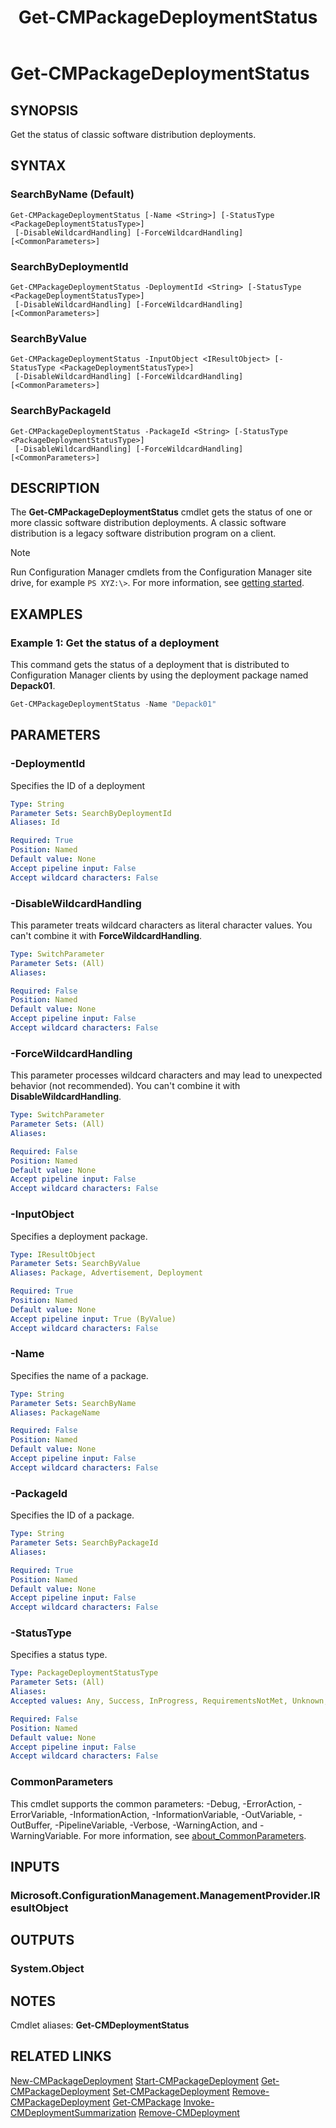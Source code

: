 ﻿---
description: Get the status of classic software distribution deployments.
external help file: AdminUI.PS.Deployments.dll-Help.xml
Module Name: ConfigurationManager
ms.date: 07/30/2020
schema: 2.0.0
title: Get-CMPackageDeploymentStatus
---

# Get-CMPackageDeploymentStatus

## SYNOPSIS

Get the status of classic software distribution deployments.

## SYNTAX

### SearchByName (Default)
```
Get-CMPackageDeploymentStatus [-Name <String>] [-StatusType <PackageDeploymentStatusType>]
 [-DisableWildcardHandling] [-ForceWildcardHandling] [<CommonParameters>]
```

### SearchByDeploymentId
```
Get-CMPackageDeploymentStatus -DeploymentId <String> [-StatusType <PackageDeploymentStatusType>]
 [-DisableWildcardHandling] [-ForceWildcardHandling] [<CommonParameters>]
```

### SearchByValue
```
Get-CMPackageDeploymentStatus -InputObject <IResultObject> [-StatusType <PackageDeploymentStatusType>]
 [-DisableWildcardHandling] [-ForceWildcardHandling] [<CommonParameters>]
```

### SearchByPackageId
```
Get-CMPackageDeploymentStatus -PackageId <String> [-StatusType <PackageDeploymentStatusType>]
 [-DisableWildcardHandling] [-ForceWildcardHandling] [<CommonParameters>]
```

## DESCRIPTION

The **Get-CMPackageDeploymentStatus** cmdlet gets the status of one or more classic software distribution deployments. A classic software distribution is a legacy software distribution program on a client.

> [!NOTE]
> Run Configuration Manager cmdlets from the Configuration Manager site drive, for example `PS XYZ:\>`. For more information, see [getting started](/powershell/sccm/overview).

## EXAMPLES

### Example 1: Get the status of a deployment

This command gets the status of a deployment that is distributed to Configuration Manager clients by using the deployment package named **Depack01**.

```powershell
Get-CMPackageDeploymentStatus -Name "Depack01"
```

## PARAMETERS

### -DeploymentId

Specifies the ID of a deployment

```yaml
Type: String
Parameter Sets: SearchByDeploymentId
Aliases: Id

Required: True
Position: Named
Default value: None
Accept pipeline input: False
Accept wildcard characters: False
```

### -DisableWildcardHandling

This parameter treats wildcard characters as literal character values. You can't combine it with **ForceWildcardHandling**.

```yaml
Type: SwitchParameter
Parameter Sets: (All)
Aliases:

Required: False
Position: Named
Default value: None
Accept pipeline input: False
Accept wildcard characters: False
```

### -ForceWildcardHandling

This parameter processes wildcard characters and may lead to unexpected behavior (not recommended). You can't combine it with **DisableWildcardHandling**.

```yaml
Type: SwitchParameter
Parameter Sets: (All)
Aliases:

Required: False
Position: Named
Default value: None
Accept pipeline input: False
Accept wildcard characters: False
```

### -InputObject

Specifies a deployment package.

```yaml
Type: IResultObject
Parameter Sets: SearchByValue
Aliases: Package, Advertisement, Deployment

Required: True
Position: Named
Default value: None
Accept pipeline input: True (ByValue)
Accept wildcard characters: False
```

### -Name

Specifies the name of a package.

```yaml
Type: String
Parameter Sets: SearchByName
Aliases: PackageName

Required: False
Position: Named
Default value: None
Accept pipeline input: False
Accept wildcard characters: False
```

### -PackageId

Specifies the ID of a package.

```yaml
Type: String
Parameter Sets: SearchByPackageId
Aliases:

Required: True
Position: Named
Default value: None
Accept pipeline input: False
Accept wildcard characters: False
```

### -StatusType

Specifies a status type.

```yaml
Type: PackageDeploymentStatusType
Parameter Sets: (All)
Aliases:
Accepted values: Any, Success, InProgress, RequirementsNotMet, Unknown, Error

Required: False
Position: Named
Default value: None
Accept pipeline input: False
Accept wildcard characters: False
```

### CommonParameters
This cmdlet supports the common parameters: -Debug, -ErrorAction, -ErrorVariable, -InformationAction, -InformationVariable, -OutVariable, -OutBuffer, -PipelineVariable, -Verbose, -WarningAction, and -WarningVariable. For more information, see [about_CommonParameters](http://go.microsoft.com/fwlink/?LinkID=113216).

## INPUTS

### Microsoft.ConfigurationManagement.ManagementProvider.IResultObject

## OUTPUTS

### System.Object
## NOTES

Cmdlet aliases: **Get-CMDeploymentStatus**

## RELATED LINKS

[New-CMPackageDeployment](New-CMPackageDeployment.md)
[Start-CMPackageDeployment](Start-CMPackageDeployment.md)
[Get-CMPackageDeployment](Get-CMPackageDeployment.md)
[Set-CMPackageDeployment](Set-CMPackageDeployment.md)
[Remove-CMPackageDeployment](Remove-CMPackageDeployment.md)
[Get-CMPackage](Get-CMPackage.md)
[Invoke-CMDeploymentSummarization](Invoke-CMDeploymentSummarization.md)
[Remove-CMDeployment](Remove-CMDeployment.md)
